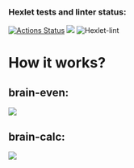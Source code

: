 ### Hexlet tests and linter status:

[![Actions Status](https://github.com/hhlwt/frontend-project-lvl1/workflows/hexlet-check/badge.svg)](https://github.com/hhlwt/frontend-project-lvl1/actions)
<a href="https://codeclimate.com/github/codeclimate/codeclimate/maintainability"><img src="https://api.codeclimate.com/v1/badges/a99a88d28ad37a79dbf6/maintainability" /></a>
![Hexlet-lint](https://github.com/hhlwt/frontend-project-lvl1/actions/workflows/make-lint.yml/badge.svg)

<h1>How it works?</h1>

<h2>brain-even:</h1>
<a href="https://asciinema.org/a/lGlSoiPABViFIAr6w6p2U0HcU" target="_blank"><img src="https://asciinema.org/a/lGlSoiPABViFIAr6w6p2U0HcU.svg" /></a>

<h2>brain-calc:</h2>
<a href="https://asciinema.org/a/KFvg0IjLISN0RUgJGrQcsaQ7x" target="_blank"><img src="https://asciinema.org/a/KFvg0IjLISN0RUgJGrQcsaQ7x.svg" /></a>
